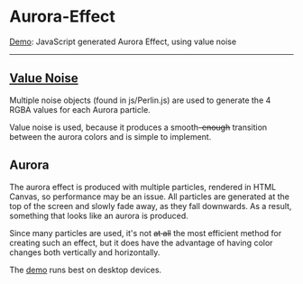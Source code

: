 # Aurora-Effect
[Demo](https://havorax.github.io/Aurora-Effect/): JavaScript generated Aurora Effect, using value noise

---

## [Value Noise](https://en.wikipedia.org/wiki/Value_noise)

Multiple noise objects (found in js/Perlin.js) are used to generate the 4 RGBA values for each Aurora particle.

Value noise is used, because it produces a smooth~~-enough~~ transition between the aurora colors and is simple to implement.

## Aurora

The aurora effect is produced with multiple particles, rendered in HTML Canvas, so performance may be an issue. All particles are generated at the top of the screen and slowly fade away, as they fall downwards. As a result, something that looks like an aurora is produced.

Since many particles are used, it's not ~~at all~~ the most efficient method for creating such an effect, but it does have the advantage of having color changes both vertically and horizontally.

The [demo](https://havorax.github.io/Aurora-Effect/) runs best on desktop devices.

